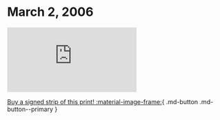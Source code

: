 # March 2, 2006

![](https://www.achewood.com/comic.php?date=03022006)

[Buy a signed strip of this print! :material-image-frame:](https://achewood-holiday-pop-up.myshopify.com/products/strip#03022006){ .md-button .md-button--primary }
